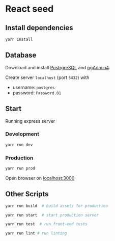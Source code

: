 # React seed 

## Install dependencies

```bash
yarn install
```

## Database

Download and install [PostrgreSQL](https://www.postgresql.org/download/) and [pgAdmin4](https://www.postgresql.org/ftp/pgadmin/pgadmin4/v1.5/).

Create server `localhost` (port `5432`) with

* username: `postgres` 
* password: `Password.01`

## Start

Running express server

### Development

```bash
yarn run dev
```

### Production

```bash
yarn run prod
```

Open browser on [localhost:3000](http://localhost:3000/)


## Other Scripts

```bash
yarn run build  # build assets for production

yarn run start  # start production server

yarn run test  # run front-end tests

yarn run lint # run linting
```
